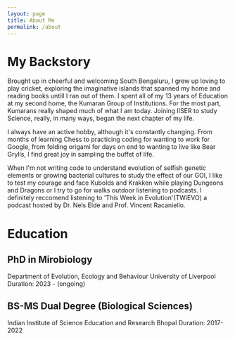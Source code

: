 ```yaml
---
layout: page
title: About Me
permalink: /about
---
```


# My Backstory

Brought up in cheerful and welcoming South Bengaluru, I grew up loving to play cricket, exploring the imaginative islands that spanned my home and reading books untill I ran out of them.
I spent all of my 13 years of Education at my second home, the Kumaran Group of Institutions. For the most part, Kumarans really shaped much of what I am today. Joining IISER to study Science, really, in many ways, began the next chapter of my life.

I always have an active hobby, although it's constantly changing. From months of learning Chess to practicing coding for wanting to work for Google, from folding origami for days on end to wanting to live like Bear Grylls, I find great joy in sampling the buffet of life.

When I'm not writing code to understand evolution of selfish genetic elements or growing bacterial cultures to study the effect of our GOI, I like to test my courage and face Kubolds and Krakken while playing Dungeons and Dragons or I try to go for walks outdoor listening to podcasts. I definitely reccomend listening to 'This Week in Evolution'(TWiEVO) a podcast hosted by Dr. Nels Elde and Prof. Vincent Racaniello. 

# Education

## PhD in Mirobiology
Department of Evolution, Ecology and Behaviour University of Liverpool
Duration: 2023 - (ongoing)

## BS-MS Dual Degree (Biological Sciences)
Indian Institute of Science Education and Research Bhopal
Duration: 2017- 2022
